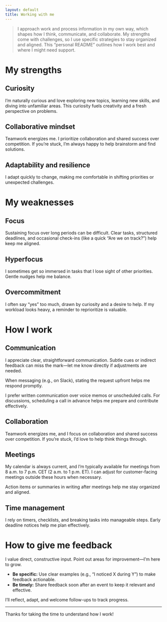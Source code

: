 ```yaml
---
layout: default
title: Working with me
---
```


> I approach work and process information in my own way, which shapes how I think, communicate, and collaborate. My strengths come with challenges, so I use specific strategies to stay organized and aligned. This “personal README” outlines how I work best and where I might need support.

# My strengths

## Curiosity

I’m naturally curious and love exploring new topics, learning new skills, and diving into unfamiliar areas. This curiosity fuels creativity and a fresh perspective on problems.

## Collaborative mindset

Teamwork energizes me. I prioritize collaboration and shared success over competition. If you’re stuck, I’m always happy to help brainstorm and find solutions.

## Adaptability and resilience

I adapt quickly to change, making me comfortable in shifting priorities or unexpected challenges.

# My weaknesses

## Focus

Sustaining focus over long periods can be difficult. Clear tasks, structured deadlines, and occasional check-ins (like a quick “Are we on track?”) help keep me aligned.

## Hyperfocus

I sometimes get so immersed in tasks that I lose sight of other priorities. Gentle nudges help me balance.

## Overcommitment

I often say “yes” too much, drawn by curiosity and a desire to help. If my workload looks heavy, a reminder to reprioritize is valuable.

# How I work

## Communication

I appreciate clear, straightforward communication. Subtle cues or indirect feedback can miss the mark—let me know directly if adjustments are needed.

When messaging (e.g., on Slack), stating the request upfront helps me respond promptly.

I prefer written communication over voice memos or unscheduled calls. For discussions, scheduling a call in advance helps me prepare and contribute effectively.

## Collaboration

Teamwork energizes me, and I focus on collaboration and shared success over competition. If you’re stuck, I’d love to help think things through.

## Meetings

My calendar is always current, and I’m typically available for meetings from 8 a.m. to 7 p.m. CET (2 a.m. to 1 p.m. ET). I can adjust for customer-facing meetings outside these hours when necessary.

Action items or summaries in writing after meetings help me stay organized and aligned.

## Time management

I rely on timers, checklists, and breaking tasks into manageable steps. Early deadline notices help me plan effectively.

# How to give me feedback

I value direct, constructive input. Point out areas for improvement—I’m here to grow.

- **Be specific:** Use clear examples (e.g., “I noticed X during Y”) to make feedback actionable.
- **Be timely:** Share feedback soon after an event to keep it relevant and effective.

I’ll reflect, adapt, and welcome follow-ups to track progress.

---

Thanks for taking the time to understand how I work!
